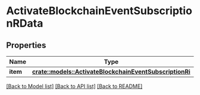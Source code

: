 # ActivateBlockchainEventSubscriptionRData

## Properties

Name | Type | Description | Notes
------------ | ------------- | ------------- | -------------
**item** | [**crate::models::ActivateBlockchainEventSubscriptionRi**](ActivateBlockchainEventSubscriptionRI.md) |  | 

[[Back to Model list]](../README.md#documentation-for-models) [[Back to API list]](../README.md#documentation-for-api-endpoints) [[Back to README]](../README.md)


